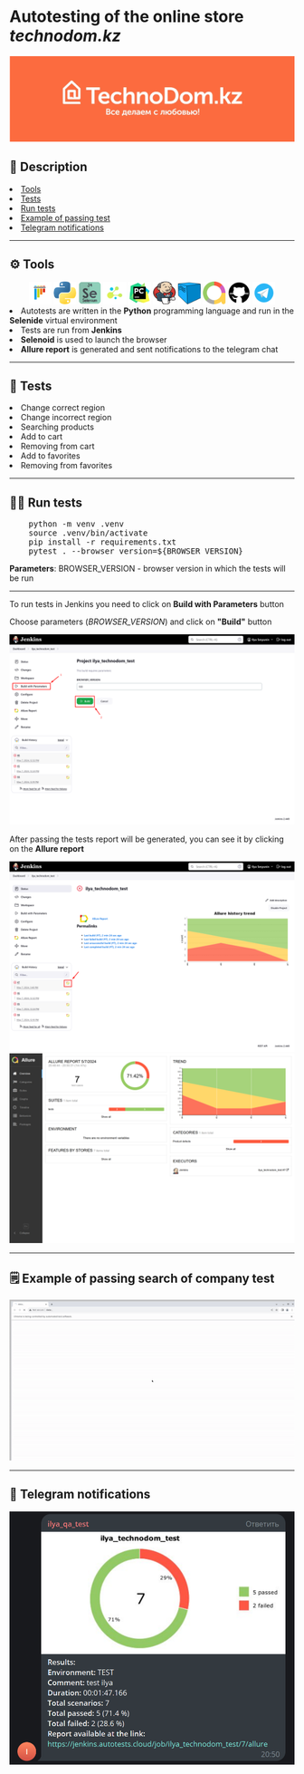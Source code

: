<h1>Autotesting of the online store <i>technodom.kz</i></h1>


<p align="center">
    <img src="design/logo.png">
</p>

<h2> 📖 Description</h2>
<li><a href="#tools">Tools</a></li>
<li><a href="#tests">Tests</a></li>
<li><a href="#run-tests">Run tests</a></li>
<li><a href="#test-example">Example of passing test</a></li>
<li><a href="#telegram-notification">Telegram notifications</a></li>

---

<h2 id="tools"> ⚙️ Tools</h2>
<div align="center">
    <img title="Pytest" width="40" src="design/pytest.png">
    <img title="Python" width="40" src="design/python.png">
    <img title="Selenium" width="40" src="design/selenium.png">
    <img title="Selene" width="40" src="design/selene.png">
    <img title="PyCharm" width="40" src="design/pycharm.png">
    <img title="Jenkins" width="40" height="40" src="design/jenkins.png">
    <img title="Selenoid" width="40" src="design/selenoid.png">
    <img title="Allure" width="40" src="design/allure.png">
    <img title="Github" width="40" src="design/github.png">
    <img title="Telegram" width="40" src="design/telegram.png">
</div>
<li><a>Autotests are written in the <b>Python</b> programming language and run in the <b>Selenide</b> virtual environment</a>
<li><a>Tests are run from <b>Jenkins</b></a>
<li><a><b>Selenoid</b> is used to launch the browser</a>
<li><a><b>Allure report</b> is generated and sent notifications to the telegram chat</a>

---

<h2 id="tests"> 🐞 Tests</h2>

<li><a> Change correct region</a>
<li><a> Change incorrect region</a>
<li><a> Searching products</a>
<li><a> Add to cart</a>
<li><a> Removing from cart</a>
<li><a> Add to favorites</a>
<li><a> Removing from favorites</a>


---

<h2 id="run-tests"> 🏃‍♂️ Run tests</h2>

<pre>
    python -m venv .venv
    source .venv/bin/activate
    pip install -r requirements.txt
    pytest . --browser_version=${BROWSER_VERSION}
</pre>
<p><b>Parameters</b>: 
    BROWSER_VERSION - browser version in which the tests will be run
</p>

---

<p>To run tests in Jenkins you need to click on <b>Build with Parameters</b> button</p>
<p>Сhoose parameters (<i>BROWSER_VERSION</i>) and click on <b>"Build"</b> button</p>
<img src="design/screenshot_1.png" alt="parameters">
<p>After passing the tests report will be generated, you can see it by clicking on the <b>Allure report</b></p>
<img src="design/screenshot_2.png" alt="allure-report">
<img src="design/screenshot_3.png" alt="allure-result">

---

<h2 id="test-example"> 🗒️ Example of passing search of company test</h2>
<img src="design/example.gif" alt="test">

---

<h2 id="telegram-notification"> 🔔 Telegram notifications</h2>
<img src="design/screenshot_4.png" alt="report-telegram">
